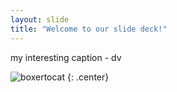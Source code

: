 ```yaml
---
layout: slide
title: "Welcome to our slide deck!"
---
```


my interesting caption - dv

![boxertocat](https://octodex.github.com/images/boxertocat_octodex.jpg)
{: .center}
